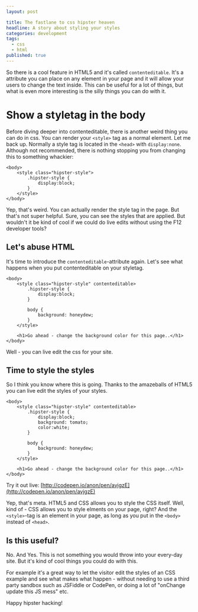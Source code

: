 ```yaml
---
layout: post

title: The fastlane to css hipster heaven  
headline: A story about styling your styles
categories: development
tags:
  - css
  - html
published: true
---
```


So there is a cool feature in HTML5 and it's called `contenteditable`. It's a attribute you can place on any element in your page and it will allow your users to change the text inside. This can be useful for a lot of things, but what is even more interesting is the silly things you can do with it.

# Show a styletag in the body

Before diving deeper into contenteditable, there is another weird thing you can do in css.
You can render your `<style>` tag as a normal element. Let me back up. Normally a style tag is located in the `<head>` with `display:none`. Although not recommended, there is nothing stopping you from changing this to something whackier:

    <body>
        <style class="hipster-style">
            .hipster-style {
                display:block;
            }
        </style>
    </body>
    
Yep, that's weird. You can actually render the style tag in the page. But that's not super helpful. Sure, you can see the styles that are applied. But wouldn't it be kind of cool if we could do live edits without using the F12 developer tools? 

## Let's abuse HTML

It's time to introduce the `contenteditable`-attribute again. Let's see what happens when you put contenteditable on your styletag.

    <body>
        <style class="hipster-style" contenteditable>
            .hipster-style {
                display:block;
            }
    
            body {
                background: honeydew;
            }
        </style>
    
        <h1>Go ahead - change the background color for this page..</h1>
    </body>

Well - you can live edit the css for your site.

## Time to style the styles

So I think you know where this is going. Thanks to the amazeballs of HTML5 you can live edit the styles of your styles.

    <body>
        <style class="hipster-style" contenteditable>
            .hipster-style {
                display:block;
                background: tomato;
                color:white;
            }
    
            body {
                background: honeydew;
            }
        </style>
    
        <h1>Go ahead - change the background color for this page..</h1>
    </body>

Try it out live: [http://codepen.io/anon/pen/avjgzE](http://codepen.io/anon/pen/avjgzE)

Yep, that's meta. HTML5 and CSS allows you to style the CSS itself. Well, kind of - CSS allows you to style elments on your page, right? And the `<style>`-tag is an element in your page, as long as you put in the `<body>` instead of `<head>`.

## Is this useful?
No. And Yes. This is not something you would throw into your every-day site. But it's kind of cool things you could do with this. 

For example it's a great way to let the visitor edit the styles of an CSS example and see what makes what happen - without needing to use a third party sandbox such as JSFiddle or CodePen, or doing a lot of "onChange update this JS mess" etc.

Happy hipster hacking!